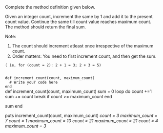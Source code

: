 Complete the method definition given below.

Given an integer count, increment the same by 1 and add it to the present count value. Continue the same till count value reaches maximum count. The method should return the final sum.


Note:

1. The count should increment atleast once irrespective of the maximum count.
2. Order matters: You need to first increment count, and then get the sum.

```
( ie, for (count = 2): 2 + 1 = 3; 2 + 3 = 5)
```

<codeblock language="ruby" type="exercise" testMode="multipleInput">
<code>
def increment_count(count, maximum_count)
  # Write your code here
end
</code>

<solution>
def increment_count(count, maximum_count)
  sum = 0
  loop do
    count +=1
    sum += count
    break if count >= maximum_count
  end

  sum
end
</solution>

<testcases>
<caller>
puts increment_count(count, maximum_count)
</caller>
<testcase>
<i>
count = 3
maximum_count = 7
</i>
</testcase>
<testcase>
<i>
count = 1
maximum_count = 10
</i>
</testcase>
<testcase>
<i>
count = 21
maximum_count = 21
</i>
</testcase>
<testcase>
<i>
count = 4
maximum_count = 3
</i>
</testcase>
</testcases>
</codeblock>
